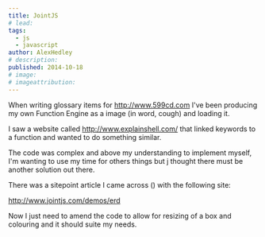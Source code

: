 ```yaml
---
title: JointJS
# lead:
tags:
  - js
  - javascript
author: AlexHedley
# description:
published: 2014-10-18
# image:
# imageattribution:
---
```


When writing glossary items for http://www.599cd.com I've been producing my own Function Engine as a image (in word, cough) and loading it.

I saw a website called http://www.explainshell.com/ that linked keywords to a function and wanted to do something similar.

The code was complex and above my understanding to implement myself, I'm wanting to use my time for others things but j thought there must be another solution out there.

There was a sitepoint article I came across () with the following site:

http://www.jointjs.com/demos/erd

Now I just need to amend the code to allow for resizing of a box and colouring and it should suite my needs.

